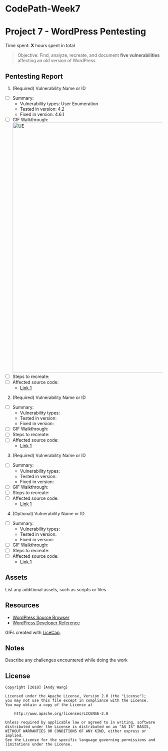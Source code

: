 # CodePath-Week7
# Project 7 - WordPress Pentesting

Time spent: **X** hours spent in total

> Objective: Find, analyze, recreate, and document **five vulnerabilities** affecting an old version of WordPress

## Pentesting Report

1. (Required) Vulnerability Name or ID
  - [ ] Summary: 
    - Vulnerability types: User Enumeration
    - Tested in version: 4.2
    - Fixed in version: 4.6.1
  - [ ] GIF Walkthrough: <br/>
      <img src='/CodePath-Week7/Challenge1/auth.gif' title='User Enumeration' width='800' alt='UE' />
  - [ ] Steps to recreate: 
  - [ ] Affected source code:
    - [Link 1](https://core.trac.wordpress.org/browser/tags/version/src/source_file.php)
2. (Required) Vulnerability Name or ID
  - [ ] Summary: 
    - Vulnerability types:
    - Tested in version:
    - Fixed in version: 
  - [ ] GIF Walkthrough: 
  - [ ] Steps to recreate: 
  - [ ] Affected source code:
    - [Link 1](https://core.trac.wordpress.org/browser/tags/version/src/source_file.php)
3. (Required) Vulnerability Name or ID
  - [ ] Summary: 
    - Vulnerability types:
    - Tested in version:
    - Fixed in version: 
  - [ ] GIF Walkthrough: 
  - [ ] Steps to recreate: 
  - [ ] Affected source code:
    - [Link 1](https://core.trac.wordpress.org/browser/tags/version/src/source_file.php)
4. (Optional) Vulnerability Name or ID
  - [ ] Summary: 
    - Vulnerability types:
    - Tested in version:
    - Fixed in version: 
  - [ ] GIF Walkthrough: 
  - [ ] Steps to recreate: 
  - [ ] Affected source code:
    - [Link 1](https://core.trac.wordpress.org/browser/tags/version/src/source_file.php)

## Assets

List any additional assets, such as scripts or files

## Resources

- [WordPress Source Browser](https://core.trac.wordpress.org/browser/)
- [WordPress Developer Reference](https://developer.wordpress.org/reference/)

GIFs created with [LiceCap](http://www.cockos.com/licecap/).

## Notes

Describe any challenges encountered while doing the work

## License

    Copyright [2018] [Andy Wang]

    Licensed under the Apache License, Version 2.0 (the "License");
    you may not use this file except in compliance with the License.
    You may obtain a copy of the License at

        http://www.apache.org/licenses/LICENSE-2.0

    Unless required by applicable law or agreed to in writing, software
    distributed under the License is distributed on an "AS IS" BASIS,
    WITHOUT WARRANTIES OR CONDITIONS OF ANY KIND, either express or implied.
    See the License for the specific language governing permissions and
    limitations under the License.
